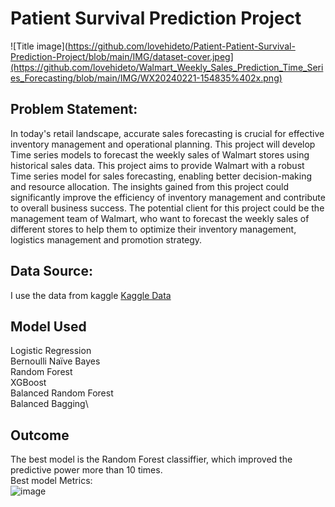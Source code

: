 # Patient Survival Prediction Project

![Title image](https://github.com/lovehideto/Patient-Patient-Survival-Prediction-Project/blob/main/IMG/dataset-cover.jpeg](https://github.com/lovehideto/Walmart_Weekly_Sales_Prediction_Time_Series_Forecasting/blob/main/IMG/WX20240221-154835%402x.png)

## Problem Statement:

In today's retail landscape, accurate sales forecasting is crucial for effective inventory management and operational planning. This project will develop Time series models to forecast the weekly sales of Walmart stores using historical sales data. This project aims to provide Walmart with a robust Time series model for sales forecasting, enabling better decision-making and resource allocation. The insights gained from this project could significantly improve the efficiency of inventory management and contribute to overall business success.
The potential client for this project could be the management team of Walmart, who want to forecast the weekly sales of different stores to help them to optimize their inventory management, logistics management and promotion strategy.

## Data Source:
I use the data from kaggle [Kaggle Data](https://www.kaggle.com/datasets/mitishaagarwal/patient/data)

## Model Used
Logistic Regression\
Bernoulli Naïve Bayes\
Random Forest\
XGBoost\
Balanced Random Forest\
Balanced Bagging\

## Outcome
The best model is the Random Forest classiffier, which improved the predictive power more than 10 times.\
Best model Metrics:\
![image](https://github.com/lovehideto/Patient-Patient-Survival-Prediction-Project/assets/47227651/36cc41ad-465d-44e3-9872-797b40bbc6a7)
